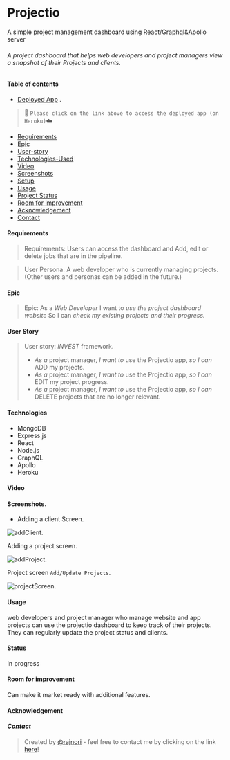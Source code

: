 # Projectio
A simple project management dashboard using React/Graphql&amp;Apollo server


###### A project dashboard that helps web developers and project managers view a snapshot of their Projects and clients.

#### Table of contents

- [Deployed App](https://projectiosx.herokuapp.com/) . 
> 🚀 `Please click on the link above to access the deployed app (on Heroku)`☁️
- [Requirements](#requirements)
- [Epic](#Epic)
- [User-story](#User-stories)
- [Technologies-Used](#Technologies)
- [Video](#Video)
- [Screenshots](#Screenshots)
- [Setup](#setup)
- [Usage](#Usage)
- [Project Status](#Status)
- [Room for improvement](#Room-for-improvement)
- [Acknowledgement](#Acknowldegement)
- [Contact](#Contact)

#### Requirements

> Requirements: Users can access the dashboard and Add, edit or delete jobs that are in the pipeline.

> User Persona: A web developer who is currently managing projects. (Other users and personas can be added in the future.)

#### Epic

> Epic:
> As a _Web Developer_
> I want to _use the project dashboard website_
> So I can _check my existing projects and their progress._

#### User Story

> User story: _INVEST_ framework.
>
> - _As a_ project manager, _I want to_ use the Projectio app, _so I can_ ADD my projects.
> - _As a_ project manager, _I want to_ use the Projectio app, _so I can_ EDIT my project progress.
> - _As a_ project manager, _I want to_ use the Projectio app, _so I can_ DELETE projects that are no longer relevant.

#### Technologies

- MongoDB
- Express.js
- React
- Node.js
- GraphQL
- Apollo 
- Heroku


#### Video

#### Screenshots. 

- Adding a client Screen. 
 
![addClient](https://user-images.githubusercontent.com/98436665/182547642-94039dcf-fea9-44be-b29d-4c4864abeb1a.png). 

Adding a project screen.  

![addProject](https://user-images.githubusercontent.com/98436665/182547659-e25d0395-f42f-40a2-ae13-6effc225a20f.png). 

Project screen `Add/Update Projects`. 

![projectScreen](https://user-images.githubusercontent.com/98436665/182548066-bdb4ee4e-2a38-4e55-9ce9-fd79ff67d6e0.png). 



#### Usage
web developers and project manager who manage website and app projects can use the projectio dashboard to keep track of their projects. They can regularly update the project status and clients.


#### Status

In progress

#### Room for improvement

Can make it market ready with additional features.

#### Acknowledgement

#### _Contact_

> Created by [@rajnori](https://rajnori.github.io/Portfolio-project/) - feel free to contact me by clicking on the link [here](https://rajnori.github.io/Portfolio-project/)!

